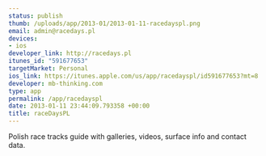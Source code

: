 ```yaml
--- 
status: publish
thumb: /uploads/app/2013-01/2013-01-11-racedayspl.png
email: admin@racedays.pl
devices: 
- ios
developer_link: http://racedays.pl
itunes_id: "591677653"
targetMarket: Personal
ios_link: https://itunes.apple.com/us/app/racedayspl/id591677653?mt=8
developer: mb-thinking.com
type: app
permalink: /app/racedayspl
date: 2013-01-11 23:44:09.793358 +00:00
title: raceDaysPL
---
```


Polish race tracks guide with galleries, videos, surface info and contact data.

